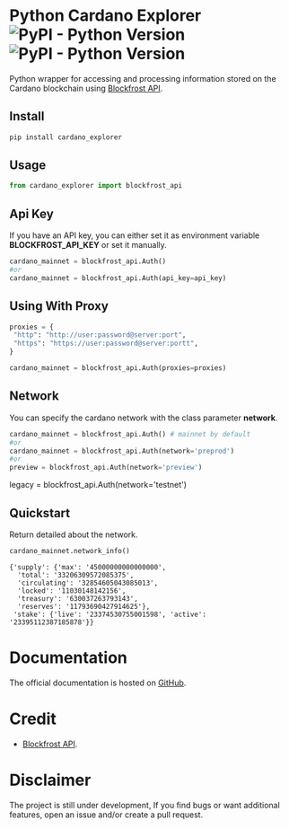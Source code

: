 # Python Cardano Explorer ![PyPI - Python Version](https://img.shields.io/badge/python-%3E%3D3.8-blue) ![PyPI - Python Version](https://img.shields.io/badge/pypi%20package-v0.6--beta.0-green)

Python wrapper for accessing and processing information stored on the Cardano blockchain using [Blockfrost API](https://blockfrost.io/).

## Install

```python
pip install cardano_explorer
```

## Usage

```python
from cardano_explorer import blockfrost_api
```

## Api Key

If you have an API key, you can either set it as environment variable **BLOCKFROST_API_KEY** or set it manually.

```python
cardano_mainnet = blockfrost_api.Auth()
#or
cardano_mainnet = blockfrost_api.Auth(api_key=api_key)
```

## Using With Proxy

```python
proxies = {
 "http": "http://user:password@server:port",
 "https": "https://user:password@server:portt",
}

cardano_mainnet = blockfrost_api.Auth(proxies=proxies)
```

## Network

You can specify the cardano network with the class parameter **network**.

```python
cardano_mainnet = blockfrost_api.Auth() # mainnet by default
#or
cardano_mainnet = blockfrost_api.Auth(network='preprod')
#or
preview = blockfrost_api.Auth(network='preview')
```
legacy = blockfrost_api.Auth(network='testnet')

## Quickstart

Return detailed about the network.

```python
cardano_mainnet.network_info()
```

    {'supply': {'max': '45000000000000000',
      'total': '33206309572085375',
      'circulating': '32854605043085013',
      'locked': '11030148142156',
      'treasury': '630037263793143',
      'reserves': '11793690427914625'},
     'stake': {'live': '23374530755001598', 'active': '23395112387185878'}}

# Documentation

The official documentation is hosted on [GitHub](https://github.com/djessy-atta/py-cardano-explorer).

# Credit

- [Blockfrost API](https://blockfrost.io/).

# Disclaimer

The project is still under development, If you find bugs or want additional features, open an issue and/or create a pull request.
